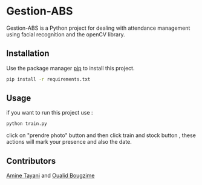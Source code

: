 # Gestion-ABS

Gestion-ABS is a Python project for dealing with attendance management using facial recognition and the openCV library.

## Installation

Use the package manager [pip](https://pip.pypa.io/en/stable/) to install this project.

```bash
pip install -r requirements.txt
```

## Usage

if you want to run this project use :

```python
python train.py

```

click on "prendre photo" button and then click train and stock button , these actions will mark your presence and also the date.

## Contributors

[Amine Tayani](https://www.linkedin.com/in/aminety) and [Oualid Bougzime](https://www.linkedin.com/in/oualid-bougzime-6857a9177/)
